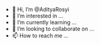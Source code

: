 - 👋 Hi, I’m @AdityaRosyi
- 👀 I’m interested in ...
- 🌱 I’m currently learning ...
- 💞️ I’m looking to collaborate on ...
- 📫 How to reach me ...

<!---
AdityaRosyi/AdityaRosyi is a ✨ special ✨ repository because its `README.md` (this file) appears on your GitHub profile.
You can click the Preview link to take a look at your changes.
--->
